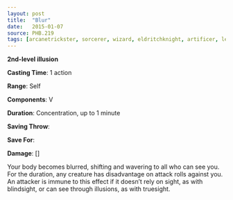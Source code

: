 ```yaml
---
layout: post
title:  "Blur"
date:   2015-01-07
source: PHB.219
tags: [arcanetrickster, sorcerer, wizard, eldritchknight, artificer, level2, illusion]
---
```


**2nd-level illusion**

**Casting Time**: 1 action

**Range**: Self

**Components**: V

**Duration**: Concentration, up to 1 minute

**Saving Throw**:

**Save For**:

**Damage**: []

Your body becomes blurred, shifting and wavering to all who can see you. For the duration, any creature has disadvantage on attack rolls against you. An attacker is immune to this effect if it doesn’t rely on sight, as with blindsight, or can see through illusions, as with truesight.
